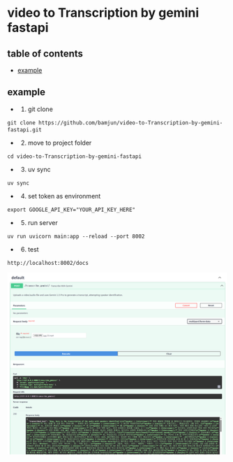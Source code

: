 # video to Transcription by gemini fastapi

## table of contents
- [example](#example)


## example
- 1. git clone
```
git clone https://github.com/bamjun/video-to-Transcription-by-gemini-fastapi.git
```

- 2. move to project folder
```
cd video-to-Transcription-by-gemini-fastapi
```

- 3. uv sync
```
uv sync
```

- 4. set token as environment
```
export GOOGLE_API_KEY="YOUR_API_KEY_HERE"
```

- 5. run server
```
uv run uvicorn main:app --reload --port 8002
```

- 6. test
```
http://localhost:8002/docs
```

![alt text](images/markdown-image.png)
